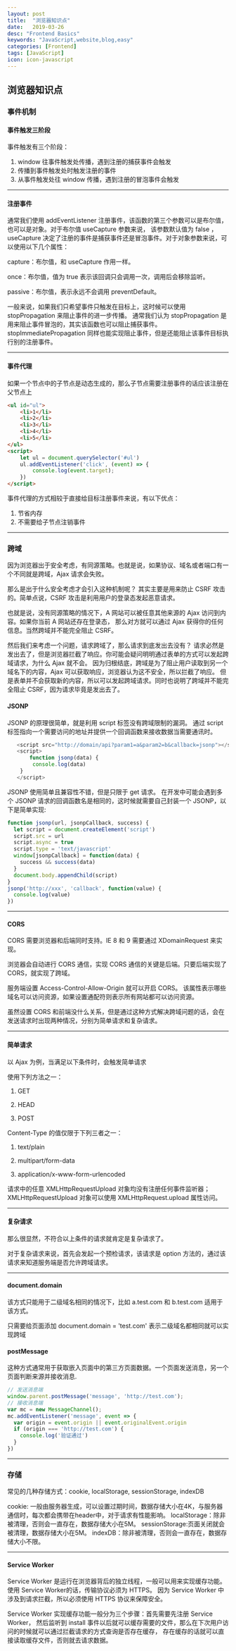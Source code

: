 ```yaml
---
layout: post
title:  "浏览器知识点"
date:   2019-03-26
desc: "Frontend Basics"
keywords: "JavaScript,website,blog,easy"
categories: [Frontend]
tags: [JavaScript]
icon: icon-javascript
---
```

## 浏览器知识点

### **事件机制**

#### 事件触发三阶段

事件触发有三个阶段：
1. window 往事件触发处传播，遇到注册的捕获事件会触发
2. 传播到事件触发处时触发注册的事件
3. 从事件触发处往 window 传播，遇到注册的冒泡事件会触发

***

#### 注册事件

通常我们使用 addEventListener 注册事件，该函数的第三个参数可以是布尔值，也可以是对象。对于布尔值 useCapture 参数来说，
该参数默认值为 false ，useCapture 决定了注册的事件是捕获事件还是冒泡事件。对于对象参数来说，可以使用以下几个属性：

capture：布尔值，和 useCapture 作用一样。

once：布尔值，值为 true 表示该回调只会调用一次，调用后会移除监听。

passive：布尔值，表示永远不会调用 preventDefault。

一般来说，如果我们只希望事件只触发在目标上，这时候可以使用 stopPropagation 来阻止事件的进一步传播。
通常我们认为 stopPropagation 是用来阻止事件冒泡的，其实该函数也可以阻止捕获事件。
stopImmediatePropagation 同样也能实现阻止事件，但是还能阻止该事件目标执行别的注册事件。

***

#### 事件代理

如果一个节点中的子节点是动态生成的，那么子节点需要注册事件的话应该注册在父节点上

```html
<ul id="ul">
	<li>1</li>
    <li>2</li>
	<li>3</li>
	<li>4</li>
	<li>5</li>
</ul>
<script>
	let ul = document.querySelector('#ul')
	ul.addEventListener('click', (event) => {
		console.log(event.target);
	})
</script>
```

事件代理的方式相较于直接给目标注册事件来说，有以下优点：
1. 节省内存
2. 不需要给子节点注销事件

***

### **跨域**

因为浏览器出于安全考虑，有同源策略。也就是说，如果协议、域名或者端口有一个不同就是跨域，Ajax 请求会失败。

那么是出于什么安全考虑才会引入这种机制呢？ 其实主要是用来防止 CSRF 攻击的。简单点说，CSRF 攻击是利用用户的登录态发起恶意请求。

也就是说，没有同源策略的情况下，A 网站可以被任意其他来源的 Ajax 访问到内容。如果你当前 A 网站还存在登录态，
那么对方就可以通过 Ajax 获得你的任何信息。当然跨域并不能完全阻止 CSRF。

然后我们来考虑一个问题，请求跨域了，那么请求到底发出去没有？ 
请求必然是发出去了，但是浏览器拦截了响应。你可能会疑问明明通过表单的方式可以发起跨域请求，为什么 Ajax 就不会。
因为归根结底，跨域是为了阻止用户读取到另一个域名下的内容，Ajax 可以获取响应，浏览器认为这不安全，所以拦截了响应。
但是表单并不会获取新的内容，所以可以发起跨域请求。同时也说明了跨域并不能完全阻止 CSRF，因为请求毕竟是发出去了。

#### JSONP

JSONP 的原理很简单，就是利用 script 标签没有跨域限制的漏洞。
通过 script 标签指向一个需要访问的地址并提供一个回调函数来接收数据当需要通讯时。

```js
   <script src="http://domain/api?param1=a&param2=b&callback=jsonp"></script>
   <script>
       function jsonp(data) {
       	console.log(data)
   	}
   </script>    
   ```

JSONP 使用简单且兼容性不错，但是只限于 get 请求。
在开发中可能会遇到多个 JSONP 请求的回调函数名是相同的，这时候就需要自己封装一个 JSONP，以下是简单实现:

```js
function jsonp(url, jsonpCallback, success) {
  let script = document.createElement('script')
  script.src = url
  script.async = true
  script.type = 'text/javascript'
  window[jsonpCallback] = function(data) {
    success && success(data)
  }
  document.body.appendChild(script)
}
jsonp('http://xxx', 'callback', function(value) {
  console.log(value)
})
```

***

#### CORS

CORS 需要浏览器和后端同时支持。IE 8 和 9 需要通过 XDomainRequest 来实现。

浏览器会自动进行 CORS 通信，实现 CORS 通信的关键是后端。只要后端实现了 CORS，就实现了跨域。

服务端设置 Access-Control-Allow-Origin 就可以开启 CORS。 该属性表示哪些域名可以访问资源，如果设置通配符则表示所有网站都可以访问资源。

虽然设置 CORS 和前端没什么关系，但是通过这种方式解决跨域问题的话，会在发送请求时出现两种情况，分别为简单请求和复杂请求。

***

#### 简单请求

以 Ajax 为例，当满足以下条件时，会触发简单请求

使用下列方法之一：

1. GET

2. HEAD

3. POST

Content-Type 的值仅限于下列三者之一：

1. text/plain

2. multipart/form-data

3. application/x-www-form-urlencoded


请求中的任意 XMLHttpRequestUpload 对象均没有注册任何事件监听器； XMLHttpRequestUpload 对象可以使用 XMLHttpRequest.upload 属性访问。

***

#### 复杂请求

那么很显然，不符合以上条件的请求就肯定是复杂请求了。

对于复杂请求来说，首先会发起一个预检请求，该请求是 option 方法的，通过该请求来知道服务端是否允许跨域请求。

***

#### document.domain

该方式只能用于二级域名相同的情况下，比如 a.test.com 和 b.test.com 适用于该方式。

只需要给页面添加 document.domain = 'test.com' 表示二级域名都相同就可以实现跨域

#### postMessage

这种方式通常用于获取嵌入页面中的第三方页面数据。一个页面发送消息，另一个页面判断来源并接收消息.

```js
// 发送消息端
window.parent.postMessage('message', 'http://test.com');
// 接收消息端
var mc = new MessageChannel();
mc.addEventListener('message', event => {
  var origin = event.origin || event.originalEvent.origin
  if (origin === 'http://test.com') {
    console.log('验证通过')
  }
})
```

***

### **存储**

常见的几种存储方式：cookie, localStorage, sessionStorage, indexDB

cookie: 一般由服务器生成，可以设置过期时间，数据存储大小在4K，与服务器通信时，每次都会携带在header中，对于请求有性能影响。
localStorage：除非被清理，否则会一直存在，数据存储大小在5M。
sessionStorage:页面关闭就会被清理，数据存储大小在5M。
indexDB：除非被清理，否则会一直存在，数据存储大小不限。

***

#### Service Worker

Service Worker 是运行在浏览器背后的独立线程，一般可以用来实现缓存功能。使用 Service Worker的话，传输协议必须为 HTTPS。
因为 Service Worker 中涉及到请求拦截，所以必须使用 HTTPS 协议来保障安全。

Service Worker 实现缓存功能一般分为三个步骤：首先需要先注册 Service Worker，
然后监听到 install 事件以后就可以缓存需要的文件，那么在下次用户访问的时候就可以通过拦截请求的方式查询是否存在缓存，
存在缓存的话就可以直接读取缓存文件，否则就去请求数据。



